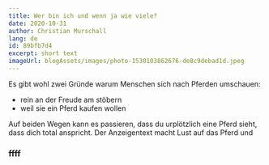 ```yaml
---
title: Wer bin ich und wenn ja wie viele?
date: 2020-10-31
author: Christian Murschall
lang: de
id: 89bfb7d4
excerpt: short text
imageUrl: blogAssets/images/photo-1530103862676-de8c9debad1d.jpeg
---
```


Es gibt wohl zwei Gründe warum Menschen sich nach Pferden umschauen:
- rein an der Freude am stöbern
- weil sie ein Pferd kaufen wollen

Auf beiden Wegen kann es passieren, dass du urplötzlich eine Pferd sieht, dass dich total anspricht. Der Anzeigentext macht Lust auf das Pferd und 

### ffff